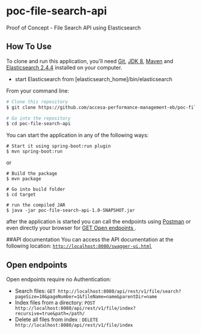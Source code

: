 # poc-file-search-api
Proof of Concept - File Search API using Elasticsearch

## How To Use

To clone and run this application, you'll need [Git](https://git-scm.com), 
[JDK 8](http://www.oracle.com/technetwork/java/javase/downloads/jdk8-downloads-2133151.html),
 [Maven](https://maven.apache.org/download.cgi) and 
 [Elasticsearch 2.4.4](https://www.elastic.co/downloads/past-releases/elasticsearch-2-4-4) installed on your computer. 

- start Elasticsearch from [elasticsearch_home]/bin/elasticsearch

From your command line:

```bash
# Clone this repository
$ git clone https://github.com/accesa-performance-management-eb/poc-file-search-api.git

# Go into the repository
$ cd poc-file-search-api
```

You can start the application in any of the following ways:


```
# Start it using spring-boot:run plugin
$ mvn spring-boot:run
```

or

```
# Build the package
$ mvn package

# Go into build folder
$ cd target

# run the compiled JAR
$ java -jar poc-file-search-api-1.0-SNAPSHOT.jar
```
after the application is started you can call the endpoints using [Postman](https://www.getpostman.com) or even
directly your browser for [GET Open endpoints ](#open-endpoints).  


##API documentation
You can access the API documentation at the following location: [`http://localhost:8080/swagger-ui.html`](http://localhost:8080/swagger-ui.html)

## Open endpoints

Open endpoints require no Authentication:

* Search files: `GET http://localhost:8080/api/rest/v1/file/search?pageSize=10&pageNumber=1&fileName=name&parentDir=name`
* Index files from a directory: `POST http://localhost:8080/api/rest/v1/file/index?recursive=true&path=/path/`
* Delete all files from index : `DELETE http://localhost:8080/api/rest/v1/file/index`


